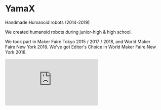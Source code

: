# YamaX

Handmade Humanoid robots (2014-2019)





We created humanoid robots during junior-high & high school.



We took part in Maker Faire Tokyo 2015 / 2017 / 2018, and World Maker  Faire New York 2018. We've got Editor's Choice in World Maker Faire New  York 2018.

<div class="youtube">
<iframe src="https://www.youtube.com/embed/LzNKoNuXJzA" title="YouTube video player" frameborder="0" allow="accelerometer; autoplay; clipboard-write; encrypted-media; gyroscope; picture-in-picture" allowfullscreen></iframe>
</div>

